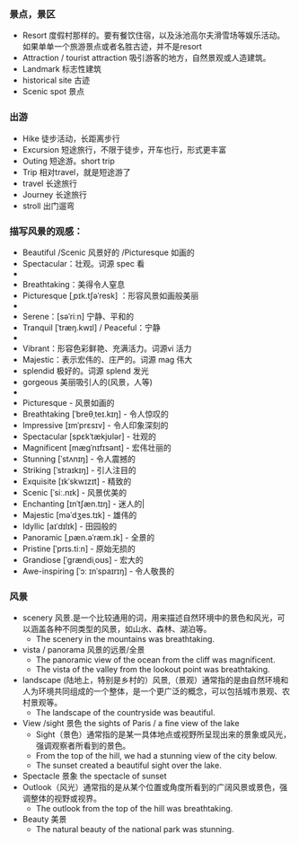 ### 景点，景区
- Resort 度假村那样的。要有餐饮住宿，以及泳池高尔夫滑雪场等娱乐活动。如果单单一个旅游景点或者名胜古迹，并不是resort
- Attraction / tourist attraction 吸引游客的地方，自然景观或人造建筑。
- Landmark 标志性建筑
- historical site 古迹
- Scenic spot 景点

### 出游
- Hike 徒步活动，长距离步行
- Excursion 短途旅行，不限于徒步，开车也行，形式更丰富
- Outing 短途游。short trip
- Trip 相对travel，就是短途游了
- travel 长途旅行
- Journey 长途旅行
- stroll 出门遛弯

### 描写风景的观感： 
- Beautiful /Scenic 风景好的 /Picturesque 如画的
- Spectacular：壮观。词源 spec 看
-
- Breathtaking：美得令人窒息
- Picturesque [ˌpɪk.tʃəˈresk] ：形容风景如画般美丽
- 
- Serene：[səˈriːn] 宁静、平和的
- Tranquil [ˈtræŋ.kwɪl] / Peaceful：宁静
- 
- Vibrant：形容色彩鲜艳、充满活力。词源vi 活力
- Majestic：表示宏伟的、庄严的。词源 mag 伟大
- splendid 极好的。词源 splend 发光
- gorgeous 美丽吸引人的(风景，人等)
- 
- Picturesque - 风景如画的
- Breathtaking [ˈbreθˌteɪ.kɪŋ] - 令人惊叹的
- Impressive [ɪmˈprɛsɪv] - 令人印象深刻的
- Spectacular [spɛkˈtækjʊlər] - 壮观的
- Magnificent [mæɡˈnɪfɪsənt] - 宏伟壮丽的
- Stunning [ˈstʌnɪŋ] - 令人震撼的
- Striking [ˈstraɪkɪŋ] - 引人注目的
- Exquisite [ɪkˈskwɪzɪt] - 精致的
- Scenic [ˈsiː.nɪk] - 风景优美的
- Enchanting [ɪnˈtʃæn.tɪŋ] - 迷人的|
- Majestic [məˈdʒes.tɪk] - 雄伟的
- Idyllic [aɪˈdɪlɪk] - 田园般的
- Panoramic [ˌpæn.əˈræm.ɪk] - 全景的
- Pristine [ˈprɪs.tiːn] - 原始无损的
- Grandiose [ˈɡrændiˌoʊs] - 宏大的
- Awe-inspiring [ˈɔː ɪnˈspaɪrɪŋ] - 令人敬畏的


### 风景
- scenery 风景.是一个比较通用的词，用来描述自然环境中的景色和风光，可以涵盖各种不同类型的风景，如山水、森林、湖泊等。
  - The scenery in the mountains was breathtaking.
- vista / panorama 风景的远景/全景
  - The panoramic view of the ocean from the cliff was magnificent.
  - The vista of the valley from the lookout point was breathtaking. 
- landscape (陆地上，特别是乡村的）风景,（景观）通常指的是由自然环境和人为环境共同组成的一个整体，是一个更广泛的概念，可以包括城市景观、农村景观等。
  - The landscape of the countryside was beautiful.
- View /sight 景色 the sights of Paris / a fine view of the lake
  - Sight（景色）通常指的是某一具体地点或视野所呈现出来的景象或风光，强调观察者所看到的景色。
  - From the top of the hill, we had a stunning view of the city below.
  - The sunset created a beautiful sight over the lake.  
- Spectacle 景象 the spectacle of sunset 
- Outlook（风光）通常指的是从某个位置或角度所看到的广阔风景或景色，强调整体的视野或视界。
  - The outlook from the top of the hill was breathtaking. 
- Beauty 美景
  - The natural beauty of the national park was stunning.  

